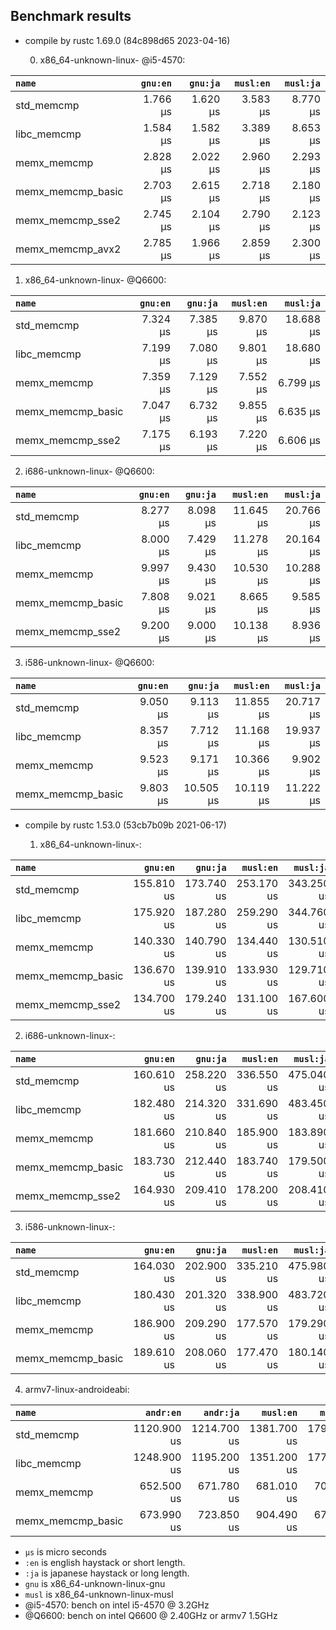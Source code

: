## Benchmark results

- compile by rustc 1.69.0 (84c898d65 2023-04-16)

  0. x86_64-unknown-linux- @i5-4570:

|         `name`          |  `gnu:en`   |  `gnu:ja`   |  `musl:en`  |  `musl:ja`  |
|:------------------------|------------:|------------:|------------:|------------:|
| std_memcmp              |    1.766 µs |    1.620 µs |    3.583 µs |    8.770 µs |
| libc_memcmp             |    1.584 µs |    1.582 µs |    3.389 µs |    8.653 µs |
| memx_memcmp             |    2.828 µs |    2.022 µs |    2.960 µs |    2.293 µs |
| memx_memcmp_basic       |    2.703 µs |    2.615 µs |    2.718 µs |    2.180 µs |
| memx_memcmp_sse2        |    2.745 µs |    2.104 µs |    2.790 µs |    2.123 µs |
| memx_memcmp_avx2        |    2.785 µs |    1.966 µs |    2.859 µs |    2.300 µs |

  1. x86_64-unknown-linux- @Q6600:

|         `name`          |  `gnu:en`   |  `gnu:ja`   |  `musl:en`  |  `musl:ja`  |
|:------------------------|------------:|------------:|------------:|------------:|
| std_memcmp              |    7.324 µs |    7.385 µs |    9.870 µs |   18.688 µs |
| libc_memcmp             |    7.199 µs |    7.080 µs |    9.801 µs |   18.680 µs |
| memx_memcmp             |    7.359 µs |    7.129 µs |    7.552 µs |    6.799 µs |
| memx_memcmp_basic       |    7.047 µs |    6.732 µs |    9.855 µs |    6.635 µs |
| memx_memcmp_sse2        |    7.175 µs |    6.193 µs |    7.220 µs |    6.606 µs |

  2. i686-unknown-linux- @Q6600:

|         `name`          |  `gnu:en`   |  `gnu:ja`   |  `musl:en`  |  `musl:ja`  |
|:------------------------|------------:|------------:|------------:|------------:|
| std_memcmp              |    8.277 µs |    8.098 µs |   11.645 µs |   20.766 µs |
| libc_memcmp             |    8.000 µs |    7.429 µs |   11.278 µs |   20.164 µs |
| memx_memcmp             |    9.997 µs |    9.430 µs |   10.530 µs |   10.288 µs |
| memx_memcmp_basic       |    7.808 µs |    9.021 µs |    8.665 µs |    9.585 µs |
| memx_memcmp_sse2        |    9.200 µs |    9.000 µs |   10.138 µs |    8.936 µs |

  3. i586-unknown-linux- @Q6600:

|         `name`          |  `gnu:en`   |  `gnu:ja`   |  `musl:en`  |  `musl:ja`  |
|:------------------------|------------:|------------:|------------:|------------:|
| std_memcmp              |    9.050 µs |    9.113 µs |   11.855 µs |   20.717 µs |
| libc_memcmp             |    8.357 µs |    7.712 µs |   11.168 µs |   19.937 µs |
| memx_memcmp             |    9.523 µs |    9.171 µs |   10.366 µs |    9.902 µs |
| memx_memcmp_basic       |    9.803 µs |   10.505 µs |   10.119 µs |   11.222 µs |

- compile by rustc 1.53.0 (53cb7b09b 2021-06-17)

  1. x86_64-unknown-linux-:

|         `name`          |  `gnu:en`   |  `gnu:ja`   |  `musl:en`  |  `musl:ja`  |
|:------------------------|------------:|------------:|------------:|------------:|
| std_memcmp              |  155.810 us |  173.740 us |  253.170 us |  343.250 us |
| libc_memcmp             |  175.920 us |  187.280 us |  259.290 us |  344.760 us |
| memx_memcmp             |  140.330 us |  140.790 us |  134.440 us |  130.510 us |
| memx_memcmp_basic       |  136.670 us |  139.910 us |  133.930 us |  129.710 us |
| memx_memcmp_sse2        |  134.700 us |  179.240 us |  131.100 us |  167.600 us |

  2. i686-unknown-linux-:

|         `name`          |  `gnu:en`   |  `gnu:ja`   |  `musl:en`  |  `musl:ja`  |
|:------------------------|------------:|------------:|------------:|------------:|
| std_memcmp              |  160.610 us |  258.220 us |  336.550 us |  475.040 us |
| libc_memcmp             |  182.480 us |  214.320 us |  331.690 us |  483.450 us |
| memx_memcmp             |  181.660 us |  210.840 us |  185.900 us |  183.890 us |
| memx_memcmp_basic       |  183.730 us |  212.440 us |  183.740 us |  179.500 us |
| memx_memcmp_sse2        |  164.930 us |  209.410 us |  178.200 us |  208.410 us |

  3. i586-unknown-linux-:

|         `name`          |  `gnu:en`   |  `gnu:ja`   |  `musl:en`  |  `musl:ja`  |
|:------------------------|------------:|------------:|------------:|------------:|
| std_memcmp              |  164.030 us |  202.900 us |  335.210 us |  475.980 us |
| libc_memcmp             |  180.430 us |  201.320 us |  338.900 us |  483.720 us |
| memx_memcmp             |  186.900 us |  209.290 us |  177.570 us |  179.290 us |
| memx_memcmp_basic       |  189.610 us |  208.060 us |  177.470 us |  180.140 us |

  4. armv7-linux-androideabi:

|         `name`          |  `andr:en`  |  `andr:ja`  |  `musl:en`  |  `musl:ja`  |
|:------------------------|------------:|------------:|------------:|------------:|
| std_memcmp              | 1120.900 us | 1214.700 us | 1381.700 us | 1793.800 us |
| libc_memcmp             | 1248.900 us | 1195.200 us | 1351.200 us | 1777.000 us |
| memx_memcmp             |  652.500 us |  671.780 us |  681.010 us |  707.360 us |
| memx_memcmp_basic       |  673.990 us |  723.850 us |  904.490 us |  679.730 us |

- `µs` is micro seconds
- `:en` is english haystack or short length.
- `:ja` is japanese haystack or long length.
- `gnu` is x86_64-unknown-linux-gnu
- `musl` is x86_64-unknown-linux-musl
- @i5-4570: bench on intel i5-4570 @ 3.2GHz
- @Q6600: bench on intel Q6600 @ 2.40GHz or armv7 1.5GHz
